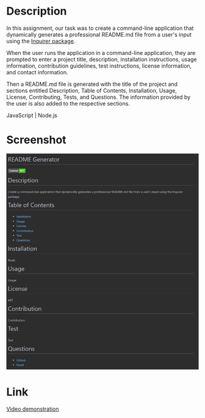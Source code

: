 # Description

In this assignment, our task was to create a command-line application that dynamically generates a professional README.md file from a user's input using the [Inquirer package](https://www.npmjs.com/package/inquirer).

When the user runs the application in a command-line application, they are prompted to enter a project title, description, installation instructions, usage information, contribution guidelines, test instructions, license information, and contact information.

Then a README.md file is generated with the title of the project and sections entitled Description, Table of Contents, Installation, Usage, License, Contributing, Tests, and Questions. The information provided by the user is also added to the respective sections.

JavaScript | Node.js

# Screenshot

![Screenshot of webpage](./images/homework-readme.png)

# Link

[Video demonstration](https://drive.google.com/file/d/1WtOMvgSKOMH2ZiuskvM6NBqWTPwuBlyb/view?usp=sharing)
